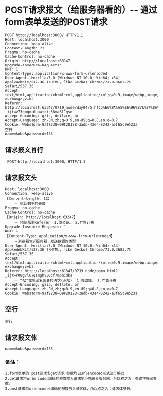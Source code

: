 # POST请求报文（给服务器看的）-- 通过form表单发送的POST请求

    POST http://localhost:3000/ HTTP/1.1
    Host: localhost:3000
    Connection: keep-alive
    Content-Length: 22
    Pragma: no-cache
    Cache-Control: no-cache
    Origin: http://localhost:63347
    Upgrade-Insecure-Requests: 1
    DNT: 1
    Content-Type: application/x-www-form-urlencoded
    User-Agent: Mozilla/5.0 (Windows NT 10.0; Win64; x64) AppleWebKit/537.36 (KHTML, like Gecko) Chrome/73.0.3683.75 Safari/537.36
    Accept: text/html,application/xhtml+xml,application/xml;q=0.9,image/webp,image/apng,*/*;q=0.8,application/signed-exchange;v=b3
    Referer: http://localhost:63347/0719_node/day04/5.http%E6%8A%A5%E6%96%87&%E7%8A%B6%E6%80%81%E7%A0%81/%E6%BC%94%E7%A4%BA%E9%98%B2%E7%9B%97%E9%93%BE.html?_ijt=v73gogoe0uaatcie38ma6l7gso
    Accept-Encoding: gzip, deflate, br
    Accept-Language: zh-CN,zh;q=0.9,en-US;q=0.8,en;q=0.7
    Cookie: Webstorm-9af2238=09820128-3adb-43e4-8242-a6f65c9e523a
    空行
    name=kobe&password=123
## 请求报文首行
     POST http://localhost:3000/ HTTP/1.1
## 请求报文头
    Host: localhost:3000
    Connection: keep-alive
    【Content-Length: 22】
        -- 返回数据的长度
    Pragma: no-cache
    Cache-Control: no-cache
    【Origin: http://localhost:63347】
        -- 精简版的Referer  1.防盗链。 2.广告计费
    Upgrade-Insecure-Requests: 1
    DNT: 1
    【Content-Type: application/x-www-form-urlencoded】
        --浏览器告诉服务器，发送数据的类型
    User-Agent: Mozilla/5.0 (Windows NT 10.0; Win64; x64) AppleWebKit/537.36 (KHTML, like Gecko) Chrome/73.0.3683.75 Safari/537.36
    Accept: text/html,application/xhtml+xml,application/xml;q=0.9,image/webp,image/apng,*/*;q=0.8,application/signed-exchange;v=b3
    Referer: http://localhost:63347/0719_node/demo.html?_ijt=r08g7l67qsmghv05cf7mphidka
        -- “站”在哪里发出去的请求(源站)  1.防盗链。 2.广告计费
    Accept-Encoding: gzip, deflate, br
    Accept-Language: zh-CN,zh;q=0.9,en-US;q=0.8,en;q=0.7
    Cookie: Webstorm-9af2238=09820128-3adb-43e4-8242-a6f65c9e523a
## 空行
    空行
## 请求报文体
    name=kobe&password=123
    
    
### 备注：
    1.form表单的 post请求和get请求 参数均已urlencoded形式进行编码
    2.get请求将urlencoded编码的参数放入请求地址携带给服务器，所以称之为：查询字符串参数。
    3.post请求将urlencoded编码的参数放入请求体，所以称之为：请求体参数。
    